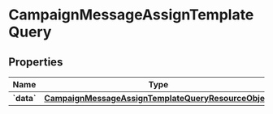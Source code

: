 
# CampaignMessageAssignTemplateQuery

## Properties
| Name | Type | Description | Notes |
| ------------ | ------------- | ------------- | ------------- |
| **&#x60;data&#x60;** | [**CampaignMessageAssignTemplateQueryResourceObject**](CampaignMessageAssignTemplateQueryResourceObject.md) |  |  |



